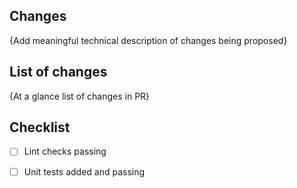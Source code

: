## Changes 

{Add meaningful technical description of changes being proposed} 

## List of changes 

{At a glance list of changes in PR} 


## Checklist 

- [ ] Lint checks passing 

- [ ] Unit tests added and passing 